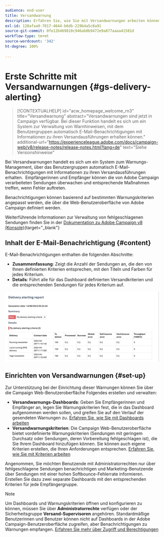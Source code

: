```yaml
---
audience: end-user
title: Versandwarnung
description: Erfahren Sie, wie Sie mit Versandwarnungen arbeiten können.
exl-id: 120afaa0-7017-4644-b6db-229b4a5c8a91
source-git-commit: 0fe12b469810c946ab0b9472e9a877aaaa41581d
workflow-type: tm+mt
source-wordcount: '342'
ht-degree: 100%

---
```


# Erste Schritte mit Versandwarnungen {#gs-delivery-alerting}


>[!CONTEXTUALHELP]
>id="acw_homepage_welcome_rn3"
>title="Versandwarnung"
>abstract="Versandwarnungen sind jetzt in Campaign verfügbar. Bei dieser Funktion handelt es sich um ein System zur Verwaltung von Warnhinweisen, mit dem Benutzergruppen automatisch E-Mail-Benachrichtigungen mit Informationen zu ihren Versandausführungen erhalten können."
>additional-url="https://experienceleague.adobe.com/docs/campaign-web/v8/release-notes/release-notes.html?lang=de" text="Siehe Versionshinweise"

Bei Versandwarnungen handelt es sich um ein System zum Warnungs-Management, über das Benutzergruppen automatisch E-Mail-Benachrichtigungen mit Informationen zu ihren Versandausführungen erhalten.  Empfängerinnen und Empfänger können die von Adobe Campaign verarbeiteten Sendungen überwachen und entsprechende Maßnahmen treffen, wenn Fehler auftreten.

Benachrichtigungen können basierend auf bestimmten Warnungskriterien angepasst werden, die über die Web-Benutzeroberfläche von Adobe Campaign definiert werden.

Weiterführende Informationen zur Verwaltung von fehlgeschlagenen Sendungen finden Sie in der [Dokumentation zu Adobe Campaign v8 (Konsole)](https://experienceleague.adobe.com/de/docs/campaign/campaign-v8/send/failures/delivery-failures#send){target="_blank"}

## Inhalt der E-Mail-Benachrichtigung {#content}

E-Mail-Benachrichtigungen enthalten die folgenden Abschnitte:

* **Zusammenfassung**: Zeigt die Anzahl der Sendungen an, die den von Ihnen definierten Kriterien entsprechen, mit den Titeln und Farben für jedes Kriterium.
* **Details**: Führt alle für das Dashboard definierten Versandkriterien und die entsprechenden Sendungen für jedes Kriterium auf.

![](assets/alerting-email.png)

## Einrichten von Versandwarnungen {#set-up}

Zur Unterstützung bei der Einrichtung dieser Warnungen können Sie über die Campaign Web-Benutzeroberfläche Folgendes erstellen und verwalten:

* **Versandwarnungs-Dashboards**: Geben Sie Empfängerinnen und Empfänger an, legen Sie Warnungskriterien fest, die in das Dashboard aufgenommen werden sollen, und greifen Sie auf den Verlauf der gesendeten Warnungen zu. [Erfahren Sie, wie Sie mit Dashboards arbeiten](../msg/delivery-alerting-dashboards.md)
* **Versandwarnungskriterien**: Die Campaign Web-Benutzeroberfläche bietet vordefinierte Warnungskriterien (Sendungen mit geringem Durchsatz oder Sendungen, deren Vorbereitung fehlgeschlagen ist), die Sie Ihrem Dashboard hinzufügen können. Sie können auch eigene Kriterien erstellen, die Ihren Anforderungen entsprechen. [Erfahren Sie, wie Sie mit Kriterien arbeiten](../msg/delivery-alerting-criteria.md)

Angenommen, Sie möchten Benutzende mit Administratorrechten nur über fehlgeschlagene Sendungen benachrichtigen und Marketing-Benutzende über Sendungen mit einer hohen Softbounce-Fehlerrate informieren. Erstellen Sie dazu zwei separate Dashboards mit den entsprechenden Kriterien für jede Empfängergruppe.

>[!NOTE]
>
>Um Dashboards und Warnungskriterien öffnen und konfigurieren zu können, müssen Sie über **Administratorrechte** verfügen oder der Sicherheitsgruppe **Versand-Supervisoren** angehören. Standardmäßige Benutzerinnen und Benutzer können nicht auf Dashboards in der Adobe Campaign-Benutzeroberfläche zugreifen, aber Benachrichtigungen zu Warnungen empfangen. [Erfahren Sie mehr über Zugriff und Berechtigungen](../get-started/permissions.md)
